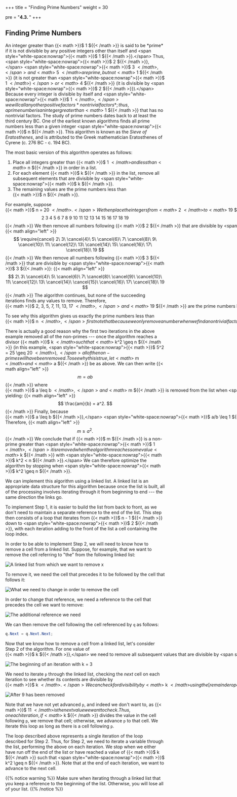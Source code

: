 +++
title = "Finding Prime Numbers"
weight = 30

pre = "<b>4.3. </b>"
+++

## Finding Prime Numbers

An integer greater than {{< math >}}$ 1 ${{< /math >}} is said to be *prime* if it is not divisible
by any positive integers other than itself and <span style="white-space:nowrap">{{< math >}}$ 1 ${{< /math >}}.</span> Thus, <span style="white-space:nowrap">{{< math >}}$ 2 ${{< /math >}},</span> <span style="white-space:nowrap">{{< math >}}$ 3 ${{< /math >}},</span> and {{< math >}}$ 5 ${{< /math >}} are
prime, but not {{< math >}}$ 1 ${{< /math >}} (it is not greater than <span style="white-space:nowrap">{{< math >}}$ 1 ${{< /math >}})</span> or {{< math >}}$ 4 ${{< /math >}} (it is divisible by <span style="white-space:nowrap">{{< math >}}$ 2 ${{< /math >}}).</span>
Because every integer is divisible by itself and <span style="white-space:nowrap">{{< math >}}$ 1 ${{< /math >}},</span> we will call any
other positive factors *nontrivial factors*; thus, a prime number is an
integer greater than {{< math >}}$ 1 ${{< /math >}} that has no nontrivial factors. The study of
prime numbers dates back to at least the third century BC. One of the
earliest known algorithms finds all prime numbers less than a given
integer <span style="white-space:nowrap">{{< math >}}$ n ${{< /math >}}.</span> This algorithm is known as the *Sieve of Eratosthenes*, and
is attributed to the Greek mathematician Eratosthenes of Cyrene (c. 276
BC - c. 194 BC).

The most basic version of this algorithm operates as follows:

1.  Place all integers greater than {{< math >}}$ 1 ${{< /math >}} and less than {{< math >}}$ n ${{< /math >}} in order in a
    list.
2.  For each element {{< math >}}$ k ${{< /math >}} in the list, remove all subsequent elements
    that are divisible by <span style="white-space:nowrap">{{< math >}}$ k ${{< /math >}}.</span>
3.  The remaining values are the prime numbers less than <span style="white-space:nowrap">{{< math >}}$ n ${{< /math >}}.</span>

For example, suppose <span style="white-space:nowrap">{{< math >}}$ n = 20 ${{< /math >}}.</span> We then place the integers from {{< math >}}$ 2 ${{< /math >}}
to {{< math >}}$ 19 ${{< /math >}} in a list:
{{< math align="left" >}}
$$
2\ 3\ 4\ 5\ 6\ 7\ 8\ 9\ 10\ 11\ 12\ 13\ 14\ 15\ 16\ 17\ 18\ 19
$$
{{< /math >}}
We then remove all numbers following {{< math >}}$ 2 ${{< /math >}} that are divisible by <span style="white-space:nowrap">{{< math >}}$ 2 ${{< /math >}}:</span>
{{< math align="left" >}}
$$
\require{cancel}
2\ 3\ \cancel{4}\ 5\ \cancel{6}\ 7\ \cancel{8}\ 9\ \cancel{10}\ 11\
\cancel{12}\ 13\ \cancel{14}\ 15\ \cancel{16}\ 17\ \cancel{18}\ 19
$$
{{< /math >}}
We then remove all numbers following {{< math >}}$ 3 ${{< /math >}} that are divisible by <span style="white-space:nowrap">{{< math >}}$ 3 ${{< /math >}}:</span>
{{< math align="left" >}}
$$
2\ 3\ \cancel{4}\ 5\ \cancel{6}\ 7\ \cancel{8}\ \cancel{9}\ \cancel{10}\ 11\
\cancel{12}\ 13\ \cancel{14}\ \cancel{15}\ \cancel{16}\ 17\ \cancel{18}\ 19
$$
{{< /math >}}
The algorithm continues, but none of the succeeding iterations finds any
values to remove. Therefore, <span style="white-space:nowrap">{{< math >}}$ 2, 3, 5, 7, 11, 13, 17 ${{< /math >}},</span> and {{< math >}}$ 19 ${{< /math >}} are the
prime numbers less than <span style="white-space:nowrap">{{< math >}}$ 20 ${{< /math >}}.</span>

To see why this algorithm gives us exactly the prime numbers less than
<span style="white-space:nowrap">{{< math >}}$ n ${{< /math >}},</span> first note that because we only remove a number when we find a
nontrivial factor, we only remove non-primes from the list. What may be
a little less obvious is that we remove *all* non-primes from the list.
To see this, suppose {{< math >}}$ m ${{< /math >}} is a non-prime less than <span style="white-space:nowrap">{{< math >}}$ n ${{< /math >}},</span> and let {{< math >}}$ a ${{< /math >}} be
its smallest nontrivial factor. Then {{< math >}}$ a ${{< /math >}} must be prime because any
nontrivial factor of {{< math >}}$ a ${{< /math >}} would be less than {{< math >}}$ a ${{< /math >}} and would also divide
<span style="white-space:nowrap">{{< math >}}$ m ${{< /math >}}.</span> {{< math >}}$ a ${{< /math >}} therefore will not be removed from the list. When
{{< math >}}$ k = a ${{< /math >}} in Step 2, {{< math >}}$ m ${{< /math >}} will be removed.

There is actually a good reason why the first two iterations in the
above example removed all of the non-primes --- once the algorithm reaches
a divisor {{< math >}}$ k ${{< /math >}} such that {{< math >}}$ k^2 \geq n ${{< /math >}} (in this
example, <span style="white-space:nowrap">{{< math >}}$ 5^2 = 25 \geq 20 ${{< /math >}}),</span> all of the
non-primes will have been removed. To see why this is true, let {{< math >}}$ m ${{< /math >}} and
{{< math >}}$ a ${{< /math >}} be as above. We can then write
{{< math align="left" >}}
$$
    m = ab
$$
{{< /math >}}
where <span style="white-space:nowrap">{{< math >}}$ a \leq b ${{< /math >}},</span> and {{< math >}}$ m ${{< /math >}} is removed from the list when
<span style="white-space:nowrap">{{< math >}}$ k = a ${{< /math >}}.</span> We can then multiply both sides of the above
equation by <span style="white-space:nowrap">{{< math >}}$ a/b ${{< /math >}},</span> yielding:
{{< math align="left" >}}
$$
\frac{am}{b} = a^2.
$$
{{< /math >}}
Finally, because <span style="white-space:nowrap">{{< math >}}$ a \leq b ${{< /math >}},</span> <span style="white-space:nowrap">{{< math >}}$ a/b \leq 1 ${{< /math >}}.</span>
Therefore,
{{< math align="left" >}}
$$
m \geq a^2.
$$
{{< /math >}}
We conclude that if {{< math >}}$ m ${{< /math >}} is a non-prime greater than <span style="white-space:nowrap">{{< math >}}$ 1 ${{< /math >}},</span> it is removed
when the algorithm reaches some value {{< math >}}$ k ${{< /math >}} with
<span style="white-space:nowrap">{{< math >}}$ k^2 < n ${{< /math >}}.</span> We can therefore optimize the
algorithm by stopping when <span style="white-space:nowrap">{{< math >}}$ k^2 \geq n ${{< /math >}}.</span>

We can implement this algorithm using a linked list. A linked list is an
appropriate data structure for this algorithm because once the list is
built, all of the processing involves iterating through it from
beginning to end --- the same direction the links go.

To implement Step 1, it is easier to build the list from back to front,
as we don't need to maintain a separate reference to the end of the
list. This step then consists of a loop that iterates from
{{< math >}}$ n - 1 ${{< /math >}} down to <span style="white-space:nowrap">{{< math >}}$ 2 ${{< /math >}},</span> with each iteration adding
to the front of the list a cell containing the loop index.

In order to be able to implement Step 2, we will need to know how to
remove a cell from a linked list. Suppose, for example, that we want to
remove the cell referring to "the" from the following linked list:

![A linked list from which we want to remove x](linked-list-remove1.jpg)

To remove it, we need the cell that precedes it to be followed by the
cell that follows it:

![What we need to change in order to remove the
cell](linked-list-remove2.jpg)

In order to change that reference, we need a reference to the cell that
precedes the cell we want to remove:

![The additional reference we need](linked-list-remove3.jpg)

We can then remove the cell following the cell referenced by `q` as
follows:
```C#
q.Next = q.Next.Next;
```
Now that we know how to remove a cell from a linked list, let's consider
Step 2 of the algorithm. For one value of <span style="white-space:nowrap">{{< math >}}$ k ${{< /math >}},</span> we need to remove all
subsequent values that are divisible by <span style="white-space:nowrap">{{< math >}}$ k ${{< /math >}}.</span> In terms of the linked
list, we need to start this process with the cell containing <span style="white-space:nowrap">{{< math >}}$ k ${{< /math >}}.</span> For
example, consider the second iteration from the example above --- i.e.,
when <span style="white-space:nowrap">{{< math >}}$ k = 3 ${{< /math >}}:</span>

![The beginning of an iteration with k = 3](sieve-example1.jpg)

We need to iterate `p` through the linked list, checking the *next* cell
on each iteration to see whether its contents are divisible by <span style="white-space:nowrap">{{< math >}}$ k ${{< /math >}}.</span> We
can check for divisibility by {{< math >}}$ k ${{< /math >}} using the [remainder
operator](/appendix/syntax/remainder) --- i.e., {{< math >}}$ k ${{< /math >}} divides
{{< math >}}$ m ${{< /math >}} if {{< math >}}$ m \mathbin{\texttt{\%}} k ${{< /math >}} is 0. Thus, the first iteration
would see if {{< math >}}$ 3 ${{< /math >}} 
divides <span style="white-space:nowrap">{{< math >}}$ 5 ${{< /math >}}.</span> It doesn't, so we advance `p` to the next cell (containing
<span style="white-space:nowrap">{{< math >}}$ 5 ${{< /math >}}).</span> We then see if {{< math >}}$ 3 ${{< /math >}} divides <span style="white-space:nowrap">{{< math >}}$ 7 ${{< /math >}}.</span> Again it doesn't, so we advance `p` to
the next cell (containing <span style="white-space:nowrap">{{< math >}}$ 7 ${{< /math >}}).</span> At this point, {{< math >}}$ 3 ${{< /math >}} divides <span style="white-space:nowrap">{{< math >}}$ 9 ${{< /math >}},</span> so we remove
the cell containing {{< math >}}$ 9 ${{< /math >}} as shown above. This gives us the following linked
list:

![After 9 has been removed](sieve-example2.jpg)

Note that we have not yet advanced `p`, and indeed we don't want to, as
{{< math >}}$ 11 ${{< /math >}} is the next value we want to check. Thus, on each iteration, if {{< math >}}$ k ${{< /math >}}
divides the value in the cell following `p`, we remove that cell;
otherwise, we advance `p` to that cell. We iterate this loop as long as
there is a cell following `p`.

The loop described above represents a single iteration of the loop
described for Step 2. Thus, for Step 2, we need to iterate a variable
through the list, performing the above on each iteration. We stop when
we either have run off the end of the list or have reached a value of
{{< math >}}$ k ${{< /math >}} such that <span style="white-space:nowrap">{{< math >}}$ k^2 \geq n ${{< /math >}}.</span> Note that at the end of
each iteration, we want to advance to the next cell.

{{% notice warning %}}
Make sure when iterating through a linked list that you keep a
reference to the beginning of the list. Otherwise, you will lose all
of your list.
{{% /notice %}}

